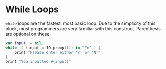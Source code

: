 # While Loops

`while` loops are the fastest, most basic loop. Due to the simplicity of this block, most programmers are very familiar with this construct. Parenthesis are optional on these.

```swift
var input := nil;
while !( (input = IO.prompt()) in "Yn" ) {
    print "Please enter either 'Y' or 'N'"
}
print "You inputted #{input}"
```